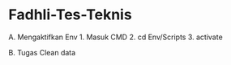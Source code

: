 # Fadhli-Tes-Teknis
A. Mengaktifkan Env
    1. Masuk CMD
    2. cd Env/Scripts
    3. activate

B.
Tugas
Clean data